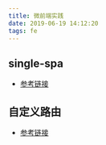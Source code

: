 ```yaml
---
title: 微前端实践
date: 2019-06-19 14:12:20
tags: fe
---
```


## single-spa
- [参考链接](https://alili.tech/archive/11052bf4/)

## 自定义路由
- [参考链接](https://tech.meituan.com/2018/09/06/fe-tiny-spa.html)

